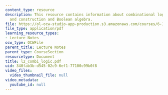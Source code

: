 ```yaml
---
content_type: resource
description: This resource contains information about combinational logic design,
  and construction and Boolean algebra.
file: https://ol-ocw-studio-app-production.s3.amazonaws.com/courses/6-111-introductory-digital-systems-laboratory-spring-2006/340fab3bd54502c96ef177100c99b0f8_l2_combi_logic.pdf
file_type: application/pdf
learning_resource_types:
- Lecture Notes
ocw_type: OCWFile
parent_title: Lecture Notes
parent_type: CourseSection
resourcetype: Document
title: l2_combi_logic.pdf
uid: 340fab3b-d545-02c9-6ef1-77100c99b0f8
video_files:
  video_thumbnail_file: null
video_metadata:
  youtube_id: null
---
```

